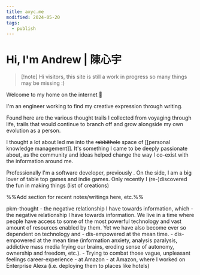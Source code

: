 ```yaml
---
title: axyc.me
modified: 2024-05-20
tags:
  - publish
---
```


# Hi, I'm Andrew | 陳心宇

> [!note] Hi visitors, this site is still a work in progress so many things may be missing :)

Welcome to my home on the internet 🍵

I'm an engineer working to find my creative expression through writing. 

Found here are the various thought trails I collected from voyaging through life, trails that would continue to branch off and grow alongside my own evolution as a person.

I thought a lot about <span id="pkm-thought" class="inline-telescopic"></span> led me into the <s>rabbithole</s> space of [[personal knowledge management]]. It's something I came to be deeply passionate about, as the community and ideas helped change the way I co-exist with the information around me. 

Professionally I'm a software developer, previously <span id="career-experience" class="inline-telescopic"></span>. 
On the side, I am a big lover of table top games and indie games. Only recently I (re-)discovered the fun in making things (list of creations)

%%Add section for recent notes/writings here, etc.%%


<telescopic>
<id>pkm-thought</id>
<content>
- the negative relationship I have towards information, which
	- the negative relationship I have towards information. We live in a time where people have access to some of the most powerful technology and vast amount of resources enabled by them. Yet we have also become ever so dependent on technology and  
	- dis-empowered at the mean time.
		- dis-empowered at the mean time (information anxiety, analysis paralysis, addictive mass media frying our brains, eroding sense of autonomy, ownership and freedom, etc.).
	- Trying to combat those vague, unpleasant feelings
</content>
</telescopic>

<telescopic>
<id>career-experience</id>
<content>
- at Amazon
	- at Amazon, where I worked on Enterprise Alexa (i.e. deploying them to places like hotels)
</content>
</telescopic>
